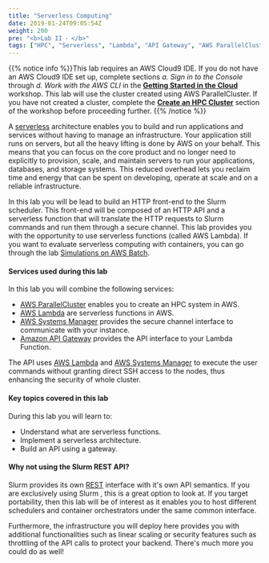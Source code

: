 ```yaml
---
title: "Serverless Computing"
date: 2019-01-24T09:05:54Z
weight: 200
pre: "<b>Lab II ⁃ </b>"
tags: ["HPC", "Serverless", "Lambda", "API Gateway", "AWS ParallelCluster", "AWS Systems Manger"]
---
```


{{% notice info %}}This lab requires an AWS Cloud9 IDE. If you do not have an AWS Cloud9 IDE set up, complete sections *a. Sign in to the Console* through *d. Work with the AWS CLI* in the [**Getting Started in the Cloud**](/02-aws-getting-started.html) workshop. This lab will use the cluster created using AWS ParallelCluster. If you have not created a cluster, complete the [**Create an HPC Cluster**](/03-hpc-aws-parallelcluster-workshop.html) section of the workshop before proceeding further.
{{% /notice %}}

A [serverless](https://aws.amazon.com/serverless/) architecture enables you to build and run applications and services without having to manage an infrastructure. Your application still runs on servers, but all the heavy lifting is done by AWS on your behalf. This means that you can focus on the core product and no longer need to explicitly to provision, scale, and maintain servers to run your applications, databases, and storage systems. This reduced overhead lets you reclaim time and energy that can be spent on developing, operate at scale and on a reliable infrastructure.

In this lab you will be lead to build an HTTP front-end to the Slurm scheduler. This front-end will be composed of an HTTP API and a serverless function that will translate the HTTP requests to Slurm commands and run them through a secure channel. This lab provides you with the opportunity to use serverless functions (called AWS Lambda). If you want to evaluate serverless computing with containers, you can go through the lab [Simulations on AWS Batch](/06-aws-batch.html).

#### Services used during this lab

In this lab you will combine the following services:

- [AWS ParallelCluster](https://aws.amazon.com/hpc/parallelcluster/) enables you to create an HPC system in AWS.
- [AWS Lambda](https://aws.amazon.com/lambda/) are serverless functions in AWS.
- [AWS Systems Manager](https://aws.amazon.com/systems-manager/) provides the secure channel interface to communicate with your instance.
- [Amazon API Gateway](https://aws.amazon.com/api-gateway/) provides the API interface to your Lambda Function.

<!-- to allow an HTTP interaction with the scheduler running on your cluster. You can submit, monitor, and terminate jobs using the API, instead of connecting to the head node of your cluster via SSH. This makes it possible to integrate AWS ParallelCluster programmatically with other applications running on premises or on AWS. -->

The API uses [AWS Lambda](https://aws.amazon.com/lambda/) and [AWS Systems Manager](https://aws.amazon.com/systems-manager/) to execute the user commands without granting direct SSH access to the nodes, thus enhancing the security of whole cluster.


#### Key topics covered in this lab

During this lab you will learn to:

 - Understand what are serverless functions.
 - Implement a serverless architecture.
 - Build an API using a gateway.

#### Why not using the Slurm REST API?

Slurm provides its own [REST](https://slurm.schedmd.com/rest.html) interface with it's own API semantics. If you are exclusively using Slurm , this is a great option to look at. If you target portability, then this lab will be of interest as it enables you to host different schedulers and container orchestrators under the same common interface.

Furthermore, the infrastructure you will deploy here provides you with additional functionalities such as linear scaling or security features such as throttling of the API calls to protect your backend. There's much more you could do as well!



